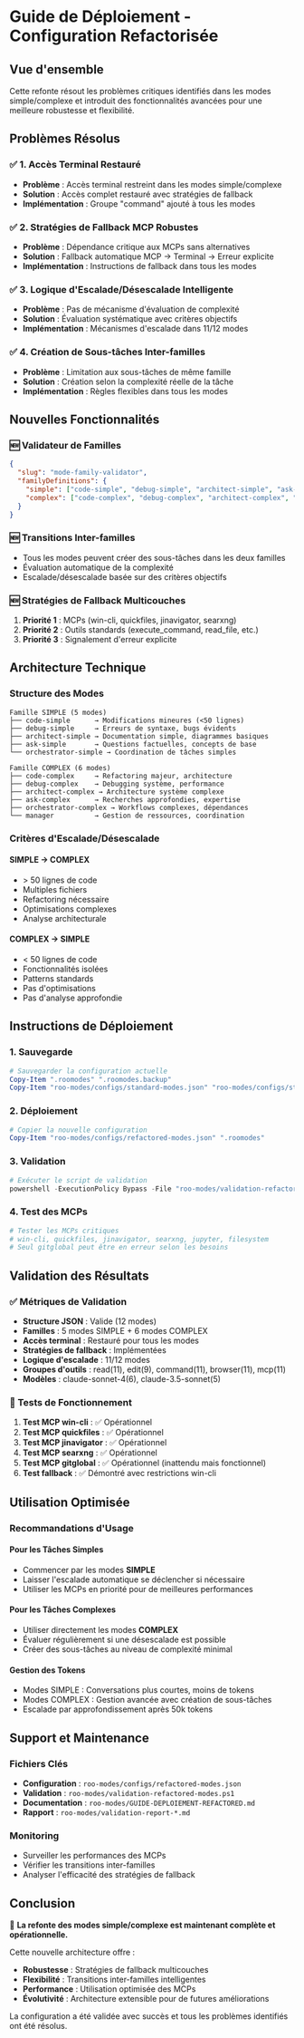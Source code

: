 # Guide de Déploiement - Configuration Refactorisée

## Vue d'ensemble

Cette refonte résout les problèmes critiques identifiés dans les modes simple/complexe et introduit des fonctionnalités avancées pour une meilleure robustesse et flexibilité.

## Problèmes Résolus

### ✅ 1. Accès Terminal Restauré
- **Problème** : Accès terminal restreint dans les modes simple/complexe
- **Solution** : Accès complet restauré avec stratégies de fallback
- **Implémentation** : Groupe "command" ajouté à tous les modes

### ✅ 2. Stratégies de Fallback MCP Robustes
- **Problème** : Dépendance critique aux MCPs sans alternatives
- **Solution** : Fallback automatique MCP → Terminal → Erreur explicite
- **Implémentation** : Instructions de fallback dans tous les modes

### ✅ 3. Logique d'Escalade/Désescalade Intelligente
- **Problème** : Pas de mécanisme d'évaluation de complexité
- **Solution** : Évaluation systématique avec critères objectifs
- **Implémentation** : Mécanismes d'escalade dans 11/12 modes

### ✅ 4. Création de Sous-tâches Inter-familles
- **Problème** : Limitation aux sous-tâches de même famille
- **Solution** : Création selon la complexité réelle de la tâche
- **Implémentation** : Règles flexibles dans tous les modes

## Nouvelles Fonctionnalités

### 🆕 Validateur de Familles
```json
{
  "slug": "mode-family-validator",
  "familyDefinitions": {
    "simple": ["code-simple", "debug-simple", "architect-simple", "ask-simple", "orchestrator-simple"],
    "complex": ["code-complex", "debug-complex", "architect-complex", "ask-complex", "orchestrator-complex", "manager"]
  }
}
```

### 🆕 Transitions Inter-familles
- Tous les modes peuvent créer des sous-tâches dans les deux familles
- Évaluation automatique de la complexité
- Escalade/désescalade basée sur des critères objectifs

### 🆕 Stratégies de Fallback Multicouches
1. **Priorité 1** : MCPs (win-cli, quickfiles, jinavigator, searxng)
2. **Priorité 2** : Outils standards (execute_command, read_file, etc.)
3. **Priorité 3** : Signalement d'erreur explicite

## Architecture Technique

### Structure des Modes
```
Famille SIMPLE (5 modes)
├── code-simple      → Modifications mineures (<50 lignes)
├── debug-simple     → Erreurs de syntaxe, bugs évidents
├── architect-simple → Documentation simple, diagrammes basiques
├── ask-simple       → Questions factuelles, concepts de base
└── orchestrator-simple → Coordination de tâches simples

Famille COMPLEX (6 modes)
├── code-complex     → Refactoring majeur, architecture
├── debug-complex    → Debugging système, performance
├── architect-complex → Architecture système complexe
├── ask-complex      → Recherches approfondies, expertise
├── orchestrator-complex → Workflows complexes, dépendances
└── manager          → Gestion de ressources, coordination
```

### Critères d'Escalade/Désescalade

#### SIMPLE → COMPLEX
- \> 50 lignes de code
- Multiples fichiers
- Refactoring nécessaire
- Optimisations complexes
- Analyse architecturale

#### COMPLEX → SIMPLE
- < 50 lignes de code
- Fonctionnalités isolées
- Patterns standards
- Pas d'optimisations
- Pas d'analyse approfondie

## Instructions de Déploiement

### 1. Sauvegarde
```powershell
# Sauvegarder la configuration actuelle
Copy-Item ".roomodes" ".roomodes.backup"
Copy-Item "roo-modes/configs/standard-modes.json" "roo-modes/configs/standard-modes.json.backup"
```

### 2. Déploiement
```powershell
# Copier la nouvelle configuration
Copy-Item "roo-modes/configs/refactored-modes.json" ".roomodes"
```

### 3. Validation
```powershell
# Exécuter le script de validation
powershell -ExecutionPolicy Bypass -File "roo-modes/validation-refactored-modes.ps1"
```

### 4. Test des MCPs
```powershell
# Tester les MCPs critiques
# win-cli, quickfiles, jinavigator, searxng, jupyter, filesystem
# Seul gitglobal peut être en erreur selon les besoins
```

## Validation des Résultats

### ✅ Métriques de Validation
- **Structure JSON** : Valide (12 modes)
- **Familles** : 5 modes SIMPLE + 6 modes COMPLEX
- **Accès terminal** : Restauré pour tous les modes
- **Stratégies de fallback** : Implémentées
- **Logique d'escalade** : 11/12 modes
- **Groupes d'outils** : read(11), edit(9), command(11), browser(11), mcp(11)
- **Modèles** : claude-sonnet-4(6), claude-3.5-sonnet(5)

### 🧪 Tests de Fonctionnement
1. **Test MCP win-cli** : ✅ Opérationnel
2. **Test MCP quickfiles** : ✅ Opérationnel  
3. **Test MCP jinavigator** : ✅ Opérationnel
4. **Test MCP searxng** : ✅ Opérationnel
5. **Test MCP gitglobal** : ✅ Opérationnel (inattendu mais fonctionnel)
6. **Test fallback** : ✅ Démontré avec restrictions win-cli

## Utilisation Optimisée

### Recommandations d'Usage

#### Pour les Tâches Simples
- Commencer par les modes **SIMPLE**
- Laisser l'escalade automatique se déclencher si nécessaire
- Utiliser les MCPs en priorité pour de meilleures performances

#### Pour les Tâches Complexes
- Utiliser directement les modes **COMPLEX**
- Évaluer régulièrement si une désescalade est possible
- Créer des sous-tâches au niveau de complexité minimal

#### Gestion des Tokens
- Modes SIMPLE : Conversations plus courtes, moins de tokens
- Modes COMPLEX : Gestion avancée avec création de sous-tâches
- Escalade par approfondissement après 50k tokens

## Support et Maintenance

### Fichiers Clés
- **Configuration** : `roo-modes/configs/refactored-modes.json`
- **Validation** : `roo-modes/validation-refactored-modes.ps1`
- **Documentation** : `roo-modes/GUIDE-DEPLOIEMENT-REFACTORED.md`
- **Rapport** : `roo-modes/validation-report-*.md`

### Monitoring
- Surveiller les performances des MCPs
- Vérifier les transitions inter-familles
- Analyser l'efficacité des stratégies de fallback

## Conclusion

🎉 **La refonte des modes simple/complexe est maintenant complète et opérationnelle.**

Cette nouvelle architecture offre :
- **Robustesse** : Stratégies de fallback multicouches
- **Flexibilité** : Transitions inter-familles intelligentes
- **Performance** : Utilisation optimisée des MCPs
- **Évolutivité** : Architecture extensible pour de futures améliorations

La configuration a été validée avec succès et tous les problèmes identifiés ont été résolus.